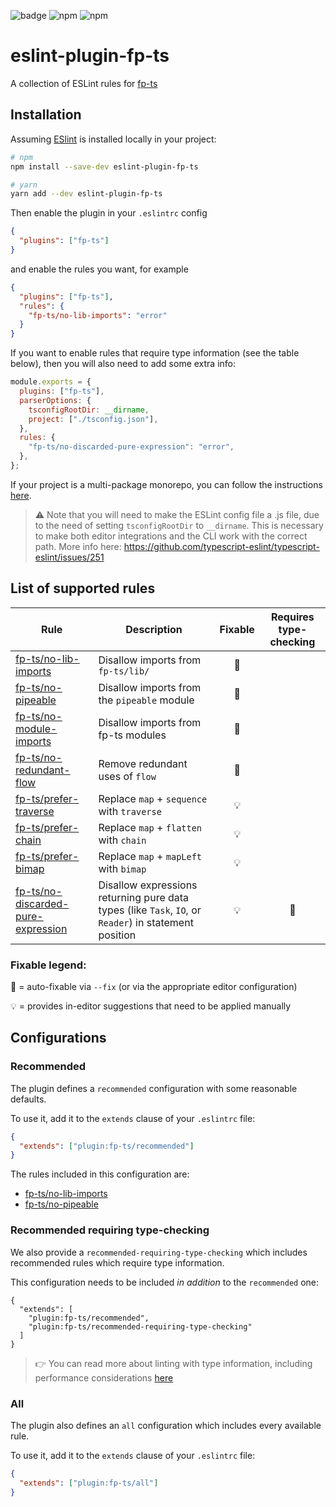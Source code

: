 ![badge](https://concourse.our.buildo.io/api/v1/teams/buildo/pipelines/eslint-plugin-fp-ts/badge)
![npm](https://img.shields.io/npm/dm/eslint-plugin-fp-ts)
![npm](https://img.shields.io/npm/v/eslint-plugin-fp-ts)

# eslint-plugin-fp-ts

A collection of ESLint rules for [fp-ts](https://github.com/gcanti/fp-ts)

## Installation

Assuming [ESlint](https://github.com/eslint/eslint) is installed locally in your
project:

```sh
# npm
npm install --save-dev eslint-plugin-fp-ts

# yarn
yarn add --dev eslint-plugin-fp-ts
```

Then enable the plugin in your `.eslintrc` config

```json
{
  "plugins": ["fp-ts"]
}
```

and enable the rules you want, for example

```json
{
  "plugins": ["fp-ts"],
  "rules": {
    "fp-ts/no-lib-imports": "error"
  }
}
```

If you want to enable rules that require type information (see the table below),
then you will also need to add some extra info:

```js
module.exports = {
  plugins: ["fp-ts"],
  parserOptions: {
    tsconfigRootDir: __dirname,
    project: ["./tsconfig.json"],
  },
  rules: {
    "fp-ts/no-discarded-pure-expression": "error",
  },
};
```

If your project is a multi-package monorepo, you can follow the instructions
[here](https://github.com/typescript-eslint/typescript-eslint/blob/master/docs/getting-started/linting/MONOREPO.md).

> ⚠️ Note that you will need to make the ESLint config file a .js file, due to
> the need of setting `tsconfigRootDir` to `__dirname`. This is necessary to
> make both editor integrations and the CLI work with the correct path. More
> info here: https://github.com/typescript-eslint/typescript-eslint/issues/251

## List of supported rules

| Rule                                                                             | Description                                                                                           | Fixable | Requires type-checking |
| -------------------------------------------------------------------------------- | ----------------------------------------------------------------------------------------------------- | :-----: | :--------------------: |
| [fp-ts/no-lib-imports](docs/rules/no-lib-imports.md)                             | Disallow imports from `fp-ts/lib/`                                                                    |    🔧   |                        |
| [fp-ts/no-pipeable](docs/rules/no-pipeable.md)                                   | Disallow imports from the `pipeable` module                                                           |    🔧   |                        |
| [fp-ts/no-module-imports](docs/rules/no-module-imports.md)                       | Disallow imports from fp-ts modules                                                                   |    🔧   |                        |
| [fp-ts/no-redundant-flow](docs/rules/no-redundant-flow.md)                       | Remove redundant uses of `flow`                                                                       |    🔧   |                        |
| [fp-ts/prefer-traverse](docs/rules/prefer-traverse.md)                           | Replace `map` + `sequence` with `traverse`                                                            |    💡   |                        |
| [fp-ts/prefer-chain](docs/rules/prefer-chain.md)                                 | Replace `map` + `flatten` with `chain`                                                                |    💡   |                        |
| [fp-ts/prefer-bimap](docs/rules/prefer-bimap.md)                                 | Replace `map` + `mapLeft` with `bimap`                                                                |    💡   |                        |
| [fp-ts/no-discarded-pure-expression](docs/rules/no-discarded-pure-expression.md) | Disallow expressions returning pure data types (like `Task`, `IO`, or `Reader`) in statement position |    💡   |          🦄            |

### Fixable legend:

🔧 = auto-fixable via `--fix` (or via the appropriate editor configuration)

💡 = provides in-editor suggestions that need to be applied manually

## Configurations

### Recommended

The plugin defines a `recommended` configuration with some reasonable defaults.

To use it, add it to the `extends` clause of your `.eslintrc` file:

```json
{
  "extends": ["plugin:fp-ts/recommended"]
}
```

The rules included in this configuration are:

- [fp-ts/no-lib-imports](docs/rules/no-lib-imports.md)
- [fp-ts/no-pipeable](docs/rules/no-pipeable.md)

### Recommended requiring type-checking

We also provide a `recommended-requiring-type-checking` which includes
recommended rules which require type information.

This configuration needs to be included _in addition_ to the `recommended` one:

```
{
  "extends": [
    "plugin:fp-ts/recommended",
    "plugin:fp-ts/recommended-requiring-type-checking"
  ]
}
```

> 👉 You can read more about linting with type information, including
> performance considerations 
> [here](https://github.com/typescript-eslint/typescript-eslint/blob/master/docs/getting-started/linting/TYPED_LINTING.md)

### All

The plugin also defines an `all` configuration which includes every available
rule.

To use it, add it to the `extends` clause of your `.eslintrc` file:

```json
{
  "extends": ["plugin:fp-ts/all"]
}
```
